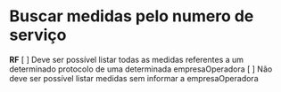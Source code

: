 # Buscar medidas pelo numero de serviço

**RF**
[ ] Deve ser possível listar todas as medidas referentes a um determinado protocolo de uma determinada empresaOperadora
[ ] Não deve ser possível listar medidas sem informar a empresaOperadora
